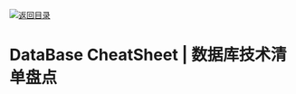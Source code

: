 [![返回目录](https://parg.co/UCb)](https://github.com/wxyyxc1992/Awesome-CheatSheets)

# DataBase CheatSheet | 数据库技术清单盘点
